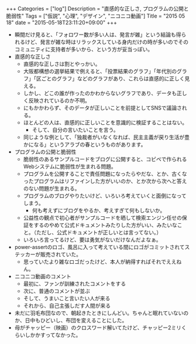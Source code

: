 +++
Categories = ["log"]
Description = "直感的な正しさ, プログラムの公開と脆弱性"
Tags = ["仮説", "心理", "デザイン", "ニコニコ動画"]
Title = "2015 05 18"
date = "2015-05-18T23:11:20+09:00"
+++

* 瞬間だけ見ると、「フォロワー数が多い人は、発言が雑」という結論も得られるけど、発言が雑な時はリラックスしている身内だけの時が多いのでそのコミュニティに支持者が多いから、という方が妥当っぽい。
* 直感的な正しさ
	* 直感的な正しさは割とやっかい。
	* 大阪都構想の選挙結果で例えると、「投票結果のグラフ」「年代別のグラフ」「区ごとのグラフ」などのグラフがあり、これらは直感的に正しく見える。
	* しかし、どこの誰が作ったのかわからないグラフであり、データも正しく反映されているのか不明。
	* にもかかわらず、そのデータが正しいことを前提としてSNSで議論される。
	* ほとんどの人は、直感的に正しいことを意識的に検証することはない。
		* そして、自分の言いたいことを言う。
	* 同じような例として、「独裁者がいなくなれば、民主主義が戻り生活が豊かになる」というアラブの春というものがあります。
* プログラムの公開と脆弱性
	* 脆弱性のあるサンプルコードをブログに公開すると、コピペで作られるWebシステムに脆弱性が生まれる問題。
	* プログラムを公開することで責任問題になったらやだな、とか、古くなったプログラムはリファインした方がいいのか、とか次から次へと答えのない問題が生まれる。
	* プログラムのブログやりたいけど、いろいろ考えていくと面倒になってしまう。
		* 何も考えずにブログをやるか、考えすぎて何もしないか。
	* 公益性の観点で初心者がサンプルコードを晒して検索エンジン任せの保証をするのやめて公式ドキュメントみたりした方がいい、みたいなこと。（ただし、公式ドキュメントが正しいとは言ってない。）
	* いろいろ言ってるけど、要は勇気がないだけなんだよなぁ。
* power-assertのロゴ、風呂に入って考えている間にロゴがコミットされてステッカーが販売されていた。
	* 思っていたより雑なロゴだったけど、本人が納得すればそれでええねん。
* ニコニコ動画のコメント
	* 最初に、ファンが訓練されたコメントをする
	* 次に、普通のコメントが並ぶ
	* そして、うまいこと言いたい人が来る
	* それから、自己主張しだす人間が来る
* 未だに羽毛布団なので、朝起きたときにしんどい。ちゃんと眠れていないのか、日中もひどいし、布団を変えることにした。
* 母がチャッピー（映画）のクロスワード解いてたけど、チャッピー2ミリくらいしかかすってなかった。